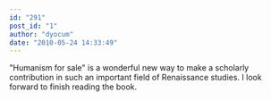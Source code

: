 ```yaml
---
id: "291"
post_id: "1"
author: "dyocum"
date: "2010-05-24 14:33:49"
---
```

"Humanism for sale" is a wonderful new way to make a scholarly contribution in such an important field of Renaissance studies. I look forward to finish reading the book.
